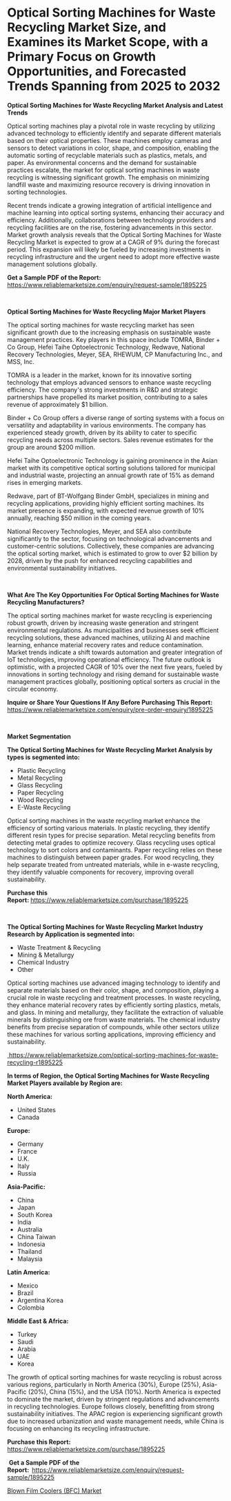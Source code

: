 <p><h1>Optical Sorting Machines for Waste Recycling Market Size, and Examines its Market Scope, with a Primary Focus on Growth Opportunities, and Forecasted Trends Spanning from 2025 to 2032</h1></p><p><strong>Optical Sorting Machines for Waste Recycling Market Analysis and Latest Trends</strong></p>
<p><p>Optical sorting machines play a pivotal role in waste recycling by utilizing advanced technology to efficiently identify and separate different materials based on their optical properties. These machines employ cameras and sensors to detect variations in color, shape, and composition, enabling the automatic sorting of recyclable materials such as plastics, metals, and paper. As environmental concerns and the demand for sustainable practices escalate, the market for optical sorting machines in waste recycling is witnessing significant growth. The emphasis on minimizing landfill waste and maximizing resource recovery is driving innovation in sorting technologies.</p><p>Recent trends indicate a growing integration of artificial intelligence and machine learning into optical sorting systems, enhancing their accuracy and efficiency. Additionally, collaborations between technology providers and recycling facilities are on the rise, fostering advancements in this sector. Market growth analysis reveals that the Optical Sorting Machines for Waste Recycling Market is expected to grow at a CAGR of 9% during the forecast period. This expansion will likely be fueled by increasing investments in recycling infrastructure and the urgent need to adopt more effective waste management solutions globally.</p></p>
<p><strong>Get a Sample PDF of the Report:&nbsp;</strong> <a href="https://www.reliablemarketsize.com/enquiry/request-sample/1895225?utm_campaign=2334&utm_medium=2&utm_source=Github&utm_content=ia&utm_term=28032025&utm_id=optical-sorting-machines-for-waste-recycling">https://www.reliablemarketsize.com/enquiry/request-sample/1895225</a></p>
<p>&nbsp;</p>
<p><strong>Optical Sorting Machines for Waste Recycling Major Market Players</strong></p>
<p><p>The optical sorting machines for waste recycling market has seen significant growth due to the increasing emphasis on sustainable waste management practices. Key players in this space include TOMRA, Binder + Co Group, Hefei Taihe Optoelectronic Technology, Redwave, National Recovery Technologies, Meyer, SEA, RHEWUM, CP Manufacturing Inc., and MSS, Inc.</p><p>TOMRA is a leader in the market, known for its innovative sorting technology that employs advanced sensors to enhance waste recycling efficiency. The company's strong investments in R&D and strategic partnerships have propelled its market position, contributing to a sales revenue of approximately $1 billion.</p><p>Binder + Co Group offers a diverse range of sorting systems with a focus on versatility and adaptability in various environments. The company has experienced steady growth, driven by its ability to cater to specific recycling needs across multiple sectors. Sales revenue estimates for the group are around $200 million.</p><p>Hefei Taihe Optoelectronic Technology is gaining prominence in the Asian market with its competitive optical sorting solutions tailored for municipal and industrial waste, projecting an annual growth rate of 15% as demand rises in emerging markets.</p><p>Redwave, part of BT-Wolfgang Binder GmbH, specializes in mining and recycling applications, providing highly efficient sorting machines. Its market presence is expanding, with expected revenue growth of 10% annually, reaching $50 million in the coming years.</p><p>National Recovery Technologies, Meyer, and SEA also contribute significantly to the sector, focusing on technological advancements and customer-centric solutions. Collectively, these companies are advancing the optical sorting market, which is estimated to grow to over $2 billion by 2028, driven by the push for enhanced recycling capabilities and environmental sustainability initiatives.</p></p>
<p>&nbsp;</p>
<p><strong>What Are The Key Opportunities For Optical Sorting Machines for Waste Recycling Manufacturers?</strong></p>
<p><p>The optical sorting machines market for waste recycling is experiencing robust growth, driven by increasing waste generation and stringent environmental regulations. As municipalities and businesses seek efficient recycling solutions, these advanced machines, utilizing AI and machine learning, enhance material recovery rates and reduce contamination. Market trends indicate a shift towards automation and greater integration of IoT technologies, improving operational efficiency. The future outlook is optimistic, with a projected CAGR of 10% over the next five years, fueled by innovations in sorting technology and rising demand for sustainable waste management practices globally, positioning optical sorters as crucial in the circular economy.</p></p>
<p><strong>Inquire or Share Your Questions If Any Before Purchasing This Report:</strong> <a href="https://www.reliablemarketsize.com/enquiry/pre-order-enquiry/1895225?utm_campaign=2334&utm_medium=2&utm_source=Github&utm_content=ia&utm_term=28032025&utm_id=optical-sorting-machines-for-waste-recycling">https://www.reliablemarketsize.com/enquiry/pre-order-enquiry/1895225</a></p>
<p>&nbsp;</p>
<p><strong>Market Segmentation</strong></p>
<p><strong>The Optical Sorting Machines for Waste Recycling Market Analysis by types is segmented into:</strong></p>
<p><ul><li>Plastic Recycling</li><li>Metal Recycling</li><li>Glass Recycling</li><li>Paper Recycling</li><li>Wood Recycling</li><li>E-Waste Recycling</li></ul></p>
<p><p>Optical sorting machines in the waste recycling market enhance the efficiency of sorting various materials. In plastic recycling, they identify different resin types for precise separation. Metal recycling benefits from detecting metal grades to optimize recovery. Glass recycling uses optical technology to sort colors and contaminants. Paper recycling relies on these machines to distinguish between paper grades. For wood recycling, they help separate treated from untreated materials, while in e-waste recycling, they identify valuable components for recovery, improving overall sustainability.</p></p>
<p><strong>Purchase this Report:&nbsp;</strong><a href="https://www.reliablemarketsize.com/purchase/1895225?utm_campaign=2334&utm_medium=2&utm_source=Github&utm_content=ia&utm_term=28032025&utm_id=optical-sorting-machines-for-waste-recycling">https://www.reliablemarketsize.com/purchase/1895225</a></p>
<p>&nbsp;</p>
<p><strong>The Optical Sorting Machines for Waste Recycling Market Industry Research by Application is segmented into:</strong></p>
<p><ul><li>Waste Treatment & Recycling</li><li>Mining & Metallurgy</li><li>Chemical Industry</li><li>Other</li></ul></p>
<p><p>Optical sorting machines use advanced imaging technology to identify and separate materials based on their color, shape, and composition, playing a crucial role in waste recycling and treatment processes. In waste recycling, they enhance material recovery rates by efficiently sorting plastics, metals, and glass. In mining and metallurgy, they facilitate the extraction of valuable minerals by distinguishing ore from waste materials. The chemical industry benefits from precise separation of compounds, while other sectors utilize these machines for various sorting applications, improving efficiency and sustainability.</p></p>
<p><a href="https://www.reliablemarketsize.com/optical-sorting-machines-for-waste-recycling-r1895225?utm_campaign=2334&utm_medium=2&utm_source=Github&utm_content=ia&utm_term=28032025&utm_id=optical-sorting-machines-for-waste-recycling">&nbsp;https://www.reliablemarketsize.com/optical-sorting-machines-for-waste-recycling-r1895225</a></p>
<p><strong>In terms of Region, the Optical Sorting Machines for Waste Recycling Market Players available by Region are:</strong></p>
<p>
    <p> <strong> North America: </strong>
        <ul>
            <li>United States</li>
            <li>Canada</li>
        </ul>
        </p> 
    <p> <strong> Europe: </strong>
        <ul>
            <li>Germany</li>
            <li>France</li>
            <li>U.K.</li>
            <li>Italy</li>
            <li>Russia</li>
        </ul>
        </p> 
    <p> <strong> Asia-Pacific: </strong>
        <ul>
            <li>China</li>
            <li>Japan</li>
            <li>South Korea</li>
            <li>India</li>
            <li>Australia</li>
            <li>China Taiwan</li>
            <li>Indonesia</li>
            <li>Thailand</li>
            <li>Malaysia</li>
        </ul>
        </p> 
    <p> <strong> Latin America: </strong>
        <ul>
            <li>Mexico</li>
            <li>Brazil</li>
            <li>Argentina Korea</li>
            <li>Colombia</li>
        </ul>
        </p> 
    <p> <strong> Middle East & Africa: </strong>
        <ul>
            <li>Turkey</li>
            <li>Saudi</li>
            <li>Arabia</li>
            <li>UAE</li>
            <li>Korea</li>
        </ul>
    </p>
    </p>
<p><p>The growth of optical sorting machines for waste recycling is robust across various regions, particularly in North America (30%), Europe (25%), Asia-Pacific (20%), China (15%), and the USA (10%). North America is expected to dominate the market, driven by stringent regulations and advancements in recycling technologies. Europe follows closely, benefitting from strong sustainability initiatives. The APAC region is experiencing significant growth due to increased urbanization and waste management needs, while China is focusing on enhancing its recycling infrastructure.</p></p>
<p><strong>Purchase this Report: </strong><a href="https://www.reliablemarketsize.com/purchase/1895225?utm_campaign=2334&utm_medium=2&utm_source=Github&utm_content=ia&utm_term=28032025&utm_id=optical-sorting-machines-for-waste-recycling">https://www.reliablemarketsize.com/purchase/1895225</a></p>
<p>&nbsp;<strong>Get a Sample PDF of the Report:&nbsp;&nbsp;</strong><a href="https://www.reliablemarketsize.com/enquiry/request-sample/1895225?utm_campaign=2334&utm_medium=2&utm_source=Github&utm_content=ia&utm_term=28032025&utm_id=optical-sorting-machines-for-waste-recycling">https://www.reliablemarketsize.com/enquiry/request-sample/1895225</a></p>
<p><strong></strong></p>
<p><p><a href="https://github.com/suleimannichelle7/Market-Research-Report-List-1/blob/main/blown-film-coolers-bfc-market.md?utm_campaign=2334&utm_medium=2&utm_source=Github&utm_content=ia&utm_term=28032025&utm_id=optical-sorting-machines-for-waste-recycling">Blown Film Coolers (BFC) Market</a></p></p>